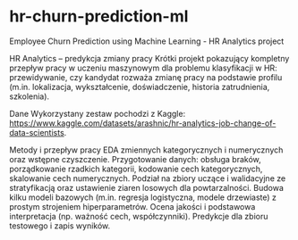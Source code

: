 # hr-churn-prediction-ml
Employee Churn Prediction using Machine Learning - HR Analytics project

HR Analytics – predykcja zmiany pracy
Krótki projekt pokazujący kompletny przepływ pracy w uczeniu maszynowym dla problemu klasyfikacji w HR: przewidywanie, czy kandydat rozważa zmianę pracy na podstawie profilu (m.in. lokalizacja, wykształcenie, doświadczenie, historia zatrudnienia, szkolenia).

Dane
Wykorzystany zestaw pochodzi z Kaggle: https://www.kaggle.com/datasets/arashnic/hr-analytics-job-change-of-data-scientists.

Metody i przepływ pracy
EDA zmiennych kategorycznych i numerycznych oraz wstępne czyszczenie.
Przygotowanie danych: obsługa braków, porządkowanie rzadkich kategorii, kodowanie cech kategorycznych, skalowanie cech numerycznych.
Podział na zbiory uczące i walidacyjne ze stratyfikacją oraz ustawienie ziaren losowych dla powtarzalności.
Budowa kilku modeli bazowych (m.in. regresja logistyczna, modele drzewiaste) z prostym strojeniem hiperparametrów.
Ocena jakości i podstawowa interpretacja (np. ważność cech, współczynniki).
Predykcje dla zbioru testowego i zapis wyników.
